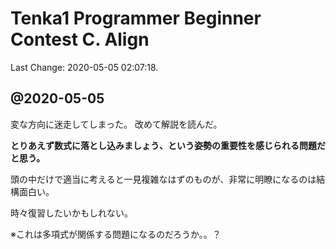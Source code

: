 # Tenka1 Programmer Beginner Contest C. Align

Last Change: 2020-05-05 02:07:18.

## @2020-05-05

変な方向に迷走してしまった。
改めて解説を読んだ。

**とりあえず数式に落とし込みましょう、という姿勢の重要性を感じられる問題だと思う。**

頭の中だけで適当に考えると一見複雑なはずのものが、非常に明瞭になるのは結構面白い。

時々復習したいかもしれない。

※これは多項式が関係する問題になるのだろうか。。？

